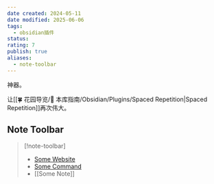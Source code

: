 ```yaml
---
date created: 2024-05-11
date modified: 2025-06-06
tags:
  - obsidian插件
status:
rating: 7
publish: true
aliases:
  - note-toolbar
---
```


神器。

让[[🍀 花园导览/🧰 本库指南/Obsidian/Plugins/Spaced Repetition\|Spaced Repetition]]再次伟大。

## Note Toolbar

> [!note-toolbar]
> - [Some Website](https://google.com)
> - [Some Command](obsidian://...)
> - [[Some Note]]
